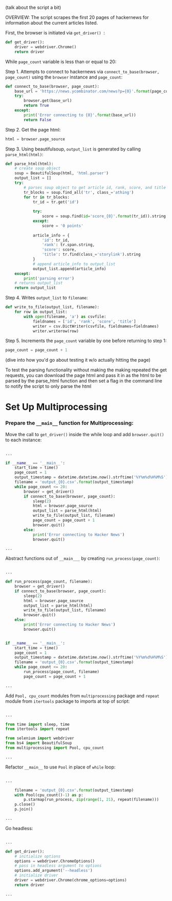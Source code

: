 (talk about the script a bit)

OVERVIEW: The script scrapes the first 20 pages of hackernews for information about the current articles listed.

First, the browser is initiated via ```get_driver() ```:

```python
def get_driver():
    driver = webdriver.Chrome()
    return driver
```

While ```page_count``` variable is less than or equal to 20:

Step 1. Attempts to connect to hackernews via ```connect_to_base(browser, page_count)``` using the ```browser``` instance and ```page_count```:

```python
def connect_to_base(browser, page_count):
    base_url = 'https://news.ycombinator.com/news?p={0}'.format(page_count)
    try:
        browser.get(base_url)
        return True
    except:
        print('Error connecting to {0}'.format(base_url))
        return False
```

Step 2. Get the page html:

```python
html = browser.page_source
```

Step 3. Using beautifulsoup, ```output_list``` is generated by calling ```parse_html(html)```:

```python
def parse_html(html):
    # create soup object
    soup = BeautifulSoup(html, 'html.parser')
    output_list = []
    try:
        # parses soup object to get article id, rank, score, and title
        tr_blocks = soup.find_all('tr', class_='athing')
        for tr in tr_blocks:
            tr_id = tr.get('id')
            
            try:
                score = soup.find(id='score_{0}'.format(tr_id)).string
            except:
                score = '0 points'
            
            article_info = {
                'id': tr_id,
                'rank': tr.span.string,
                'score': score,
                'title': tr.find(class_='storylink').string
            }
            # append article_info to output_list
            output_list.append(article_info)
    except:
        print('parsing error')
    # returns output_list
    return output_list
```
  
Step 4. Writes ```output_list``` to ```filename```:

```python
def write_to_file(output_list, filename):
    for row in output_list:
        with open(filename, 'a') as csvfile:
            fieldnames = ['id', 'rank', 'score', 'title']
            writer = csv.DictWriter(csvfile, fieldnames=fieldnames)
            writer.writerow(row)
```

Step 5. Increments the ```page_count``` variable by one before returning to step 1:

```python
page_count = page_count + 1
```

(dive into how you'd go about testing it w/o actually hitting the page)

To test the parsing functionality without making the making repeated the get requests, you can download the page html and pass it in as the html to be parsed by the parse_html function and then set a flag in the command line to notify the script to only parse the html

# Set Up Multiprocessing

### Prepare the ```__main__``` function for Multiprocessing:

Move the call to ```get_driver()``` inside the while loop and add ```browser.quit()``` to each instance:

```python

...

if __name__ == '__main__':
    start_time = time()
    page_count = 1
    output_timestamp = datetime.datetime.now().strftime('%Y%m%d%H%M%S')
    filename = 'output_{0}.csv'.format(output_timestamp)
    while page_count <= 20:
        browser = get_driver()
        if connect_to_base(browser, page_count):
            sleep(2)
            html = browser.page_source
            output_list = parse_html(html)
            write_to_file(output_list, filename) 
            page_count = page_count + 1
            browser.quit()
        else:
            print('Error connecting to Hacker News')
            browser.quit()

...

```

Abstract functions out of ```__main___``` by creating ```run_process(page_count)```:

```python

...

def run_process(page_count, filename):
    browser = get_driver()
    if connect_to_base(browser, page_count):
        sleep(2)
        html = browser.page_source
        output_list = parse_html(html)
        write_to_file(output_list, filename) 
        browser.quit()
    else:
        print('Error connecting to Hacker News')
        browser.quit()


if __name__ == '__main__':
    start_time = time()
    page_count = 1
    output_timestamp = datetime.datetime.now().strftime('%Y%m%d%H%M%S')
    filename = 'output_{0}.csv'.format(output_timestamp)
    while page_count <= 20:
        run_process(page_count, filename)
        page_count = page_count + 1

...

```

Add ```Pool, cpu_count``` modules from ```multiprocessing``` package and ```repeat``` module from ```itertools``` package to imports at top of script:

```python

...

from time import sleep, time
from itertools import repeat

from selenium import webdriver
from bs4 import BeautifulSoup
from multiprocessing import Pool, cpu_count

...

```

Refactor ```__main__``` to use ```Pool``` in place of ```while``` loop:

```python

...

    filename = 'output_{0}.csv'.format(output_timestamp)
    with Pool(cpu_count()-1) as p:
        p.starmap(run_process, zip(range(1, 21), repeat(filename)))
    p.close()
    p.join()

...

```

Go headless:

```python

...

def get_driver():
    # initialize options
    options = webdriver.ChromeOptions()
    # pass in headless argument to options
    options.add_argument('--headless')
    # initialize driver
    driver = webdriver.Chrome(chrome_options=options)
    return driver

...

```
